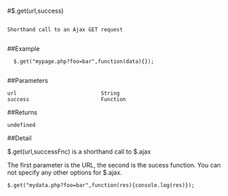 #$.get(url,success)

```

Shorthand call to an Ajax GET request
  
```

##Example

```
  $.get("mypage.php?foo=bar",function(data){});
  
```


##Parameters

```
url                           String
success                       Function

```

##Returns

```
undefined
```

##Detail

$.get(url,successFnc) is a shorthand call to $.ajax

The first parameter is the URL, the second is the sucess function.  You can not specify any other options for $.ajax.

```
$.get("mydata.php?foo=bar",function(res){console.log(res)});
```